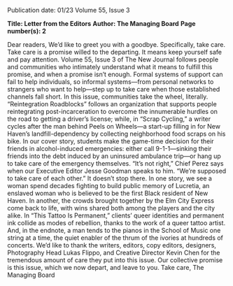 Publication date: 01/23
Volume 55, Issue 3

**Title: Letter from the Editors**
**Author: The Managing Board**
**Page number(s): 2**

Dear readers,
We’d like to greet you with a goodbye. Specifically, take care.
Take care is a promise willed to the departing. It means keep yourself safe and
pay attention. Volume 55, Issue 3 of The New Journal follows people and 
communities who intimately understand what it means to fulfill this promise, 
and when a promise isn’t enough. Formal systems of support can fail to help 
individuals, so informal systems—from personal networks to strangers who 
want to help—step up to take care when those established channels fall short. 
In this issue, communities take the wheel, literally.
“Reintegration Roadblocks” follows an organization that supports people 
reintegrating post-incarceration to overcome the innumerable hurdles on 
the road to getting a driver’s license; while, in “Scrap Cycling,” a writer cycles 
after the man behind Peels on Wheels—a start-up filling in for New Haven’s 
landfill-dependency by collecting neighborhood food scraps on his bike.
In our cover story, students make the game-time decision for their friends in 
alcohol-induced emergencies: either call 9-1-1—sinking their friends into the 
debt induced by an uninsured ambulance trip—or hang up to take care of the 
emergency themselves. “It’s not right,” Chief Perez says when our Executive 
Editor Jesse Goodman speaks to him. “We’re supposed to take care of each 
other.”
It doesn’t stop there. In one story, we see a woman spend decades fighting to 
build public memory of Lucretia, an enslaved woman who is believed to be
the first Black resident of New Haven. In another, the crowds brought 
together by the Elm City Express come back to life, with wins shared both 
among the players and the city alike. In “This Tattoo Is Permanent,” clients’ 
queer identities and permanent ink collide as modes of rebellion, thanks to 
the work of a queer tattoo artist. And, in the endnote, a man tends to the 
pianos in the School of Music one string at a time, the quiet enabler of the 
thrum of the ivories at hundreds of concerts.
We’d like to thank the writers, editors, copy editors, designers, Photography 
Head Lukas Flippo, and Creative Director Kevin Chen for the tremendous 
amount of care they put into this issue. Our collective promise is this issue, 
which we now depart, and leave to you. 
Take care,
The Managing Board